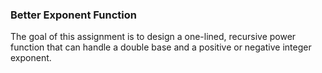 ### Better Exponent Function ###

The goal of this assignment is to design a one-lined, recursive power function that can handle a double base and a positive or negative integer exponent. 
